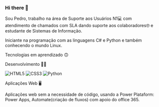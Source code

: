 ### Hi there 👋

Sou Pedro, trabalho na área de Suporte aos Usuários N1💻 com atendimento de chamados com SLA dando suporte aos colaboradores🤓 e estudante de Sistemas de Informação.

Iniciante na programação com as linguagens C# e Python e também conhecendo o mundo Linux.

Tecnologias em aprendizado 🙃

Desenvolvimento 👨‍💻

<img alt="HTML5" src="https://img.shields.io/badge/html5%20-%23E34F26.svg?&style=for-the-badge&logo=html5&logoColor=white"/>

<img alt="CSS3" src="https://img.shields.io/badge/css3%20-%231572B6.svg?&style=for-the-badge&logo=css3&logoColor=white"/>

<img alt="Python" src="https://img.shields.io/badge/python%20-%2314354C.svg?&style=for-the-badge&logo=python&logoColor=white"/>

Aplicações Web 🖥

Aplicações web sem a necessidade de código, usando a Power Plataform: Power Apps, Automate(criação de fluxos) com apoio do office 365.








